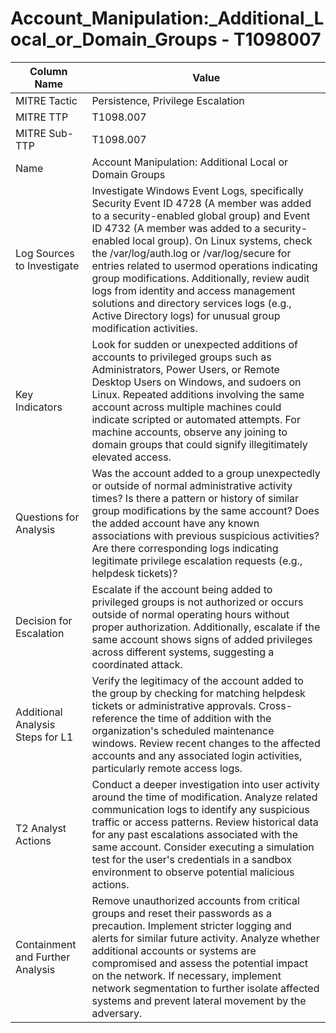 # Account_Manipulation:_Additional_Local_or_Domain_Groups - T1098007

| Column Name | Value |
|-------------|-------|
| MITRE Tactic | Persistence, Privilege Escalation |
| MITRE TTP | T1098.007 |
| MITRE Sub-TTP | T1098.007 |
| Name | Account Manipulation: Additional Local or Domain Groups |
| Log Sources to Investigate | Investigate Windows Event Logs, specifically Security Event ID 4728 (A member was added to a security-enabled global group) and Event ID 4732 (A member was added to a security-enabled local group). On Linux systems, check the /var/log/auth.log or /var/log/secure for entries related to usermod operations indicating group modifications. Additionally, review audit logs from identity and access management solutions and directory services logs (e.g., Active Directory logs) for unusual group modification activities. |
| Key Indicators | Look for sudden or unexpected additions of accounts to privileged groups such as Administrators, Power Users, or Remote Desktop Users on Windows, and sudoers on Linux. Repeated additions involving the same account across multiple machines could indicate scripted or automated attempts. For machine accounts, observe any joining to domain groups that could signify illegitimately elevated access. |
| Questions for Analysis | Was the account added to a group unexpectedly or outside of normal administrative activity times? Is there a pattern or history of similar group modifications by the same account? Does the added account have any known associations with previous suspicious activities? Are there corresponding logs indicating legitimate privilege escalation requests (e.g., helpdesk tickets)? |
| Decision for Escalation | Escalate if the account being added to privileged groups is not authorized or occurs outside of normal operating hours without proper authorization. Additionally, escalate if the same account shows signs of added privileges across different systems, suggesting a coordinated attack. |
| Additional Analysis Steps for L1 | Verify the legitimacy of the account added to the group by checking for matching helpdesk tickets or administrative approvals. Cross-reference the time of addition with the organization's scheduled maintenance windows. Review recent changes to the affected accounts and any associated login activities, particularly remote access logs. |
| T2 Analyst Actions | Conduct a deeper investigation into user activity around the time of modification. Analyze related communication logs to identify any suspicious traffic or access patterns. Review historical data for any past escalations associated with the same account. Consider executing a simulation test for the user's credentials in a sandbox environment to observe potential malicious actions. |
| Containment and Further Analysis | Remove unauthorized accounts from critical groups and reset their passwords as a precaution. Implement stricter logging and alerts for similar future activity. Analyze whether additional accounts or systems are compromised and assess the potential impact on the network. If necessary, implement network segmentation to further isolate affected systems and prevent lateral movement by the adversary. |
